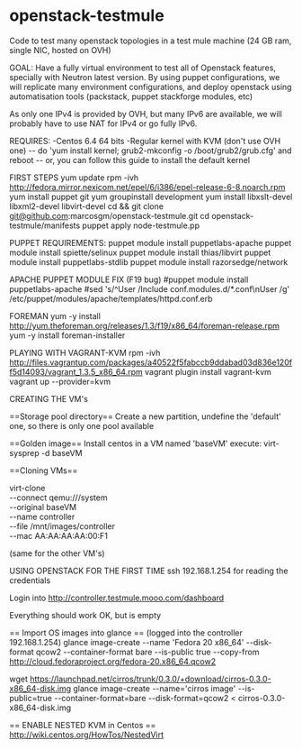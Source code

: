 openstack-testmule
==================

Code to test many openstack topologies in a test mule machine (24 GB ram, single NIC, hosted on OVH)

GOAL:
Have a fully virtual environment to test all of Openstack features, specially with Neutron latest version. By using puppet configurations, we will replicate many environment configurations, and deploy openstack using automatisation tools (packstack, puppet stackforge modules, etc)

 As only one IPv4 is provided by OVH, but many IPv6 are available, we will probably have to use NAT for IPv4 or go fully IPv6.

REQUIRES: 
-Centos 6.4  64 bits
-Regular kernel with KVM (don't use OVH one)
-- do 'yum install kernel; grub2-mkconfig -o /boot/grub2/grub.cfg' and reboot
-- or, you can follow this guide to install the default kernel 

FIRST STEPS
yum update
rpm -ivh http://fedora.mirror.nexicom.net/epel/6/i386/epel-release-6-8.noarch.rpm
yum install puppet git
yum groupinstall development
yum install libxslt-devel libxml2-devel libvirt-devel
cd && git clone git@github.com:marcosgm/openstack-testmule.git
cd openstack-testmule/manifests
puppet apply node-testmule.pp

PUPPET REQUIREMENTS:
puppet module install puppetlabs-apache
puppet module install spiette/selinux
puppet module install thias/libvirt
puppet module install puppetlabs-stdlib
puppet module install razorsedge/network


APACHE PUPPET MODULE FIX (F19 bug)
#puppet module install puppetlabs-apache
#sed 's/^User /Include conf.modules.d\/*.conf\nUser /g' /etc/puppet/modules/apache/templates/httpd.conf.erb


FOREMAN
yum -y install http://yum.theforeman.org/releases/1.3/f19/x86_64/foreman-release.rpm
yum -y install foreman-installer


PLAYING WITH VAGRANT-KVM
rpm -ivh http://files.vagrantup.com/packages/a40522f5fabccb9ddabad03d836e120ff5d14093/vagrant_1.3.5_x86_64.rpm
vagrant plugin install vagrant-kvm
vagrant up --provider=kvm


CREATING THE VM's

==Storage pool directory==
Create a new partition, undefine the 'default' one, so there is only one pool available

==Golden image==
Install centos in a VM named 'baseVM'
execute: virt-sysprep -d baseVM

==Cloning VMs==

virt-clone \
     --connect qemu:///system \
     --original baseVM \
     --name controller \
     --file /mnt/images/controller \
     --mac AA:AA:AA:AA:00:F1

(same for the other VM's)


USING OPENSTACK FOR THE FIRST TIME
ssh 192.168.1.254 for reading the credentials

Login into http://controller.testmule.mooo.com/dashboard

Everything should work OK, but is empty

== Import OS images into glance ==
(logged into the controller 192.168.1.254)
glance image-create --name 'Fedora 20 x86_64' --disk-format qcow2 --container-format bare --is-public true --copy-from http://cloud.fedoraproject.org/fedora-20.x86_64.qcow2

wget https://launchpad.net/cirros/trunk/0.3.0/+download/cirros-0.3.0-x86_64-disk.img 
glance image-create --name='cirros image' --is-public=true --container-format=bare --disk-format=qcow2 < cirros-0.3.0-x86_64-disk.img


== ENABLE NESTED KVM in Centos ==
http://wiki.centos.org/HowTos/NestedVirt
